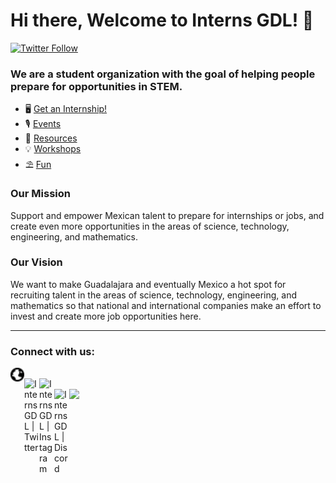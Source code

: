 # Hi there, Welcome to Interns GDL! 👋

[![Twitter Follow](https://img.shields.io/twitter/follow/internsgdl?color=1DA1F2&logo=twitter&style=for-the-badge)](https://twitter.com/intent/follow?original_referer=https%3A%2F%2Fgithub.com%2Finternsgdl&screen_name=internsgdl)


### We are a student organization with the goal of helping people prepare for opportunities in STEM.
- 🖥 [Get an Internship!](https://interns-gdl.web.app/apply)
- 🎙 [Events](https://interns-gdl.web.app/events) 
- 🔋 [Resources](https://interns-gdl.web.app/resources)
- 💡 [Workshops](https://interns-gdl.web.app/workshops)
- ⛱ [Fun](https://interns-gdl.web.app/fun) 

### Our Mission
Support and empower Mexican talent to prepare for internships or jobs, and create even more opportunities in the areas of science, technology, engineering, and mathematics.

### Our Vision
We want to make Guadalajara and eventually Mexico a hot spot for recruiting talent in the areas of science, technology, engineering, and mathematics so that national and international companies make an effort to invest and create more job opportunities here.

---
### Connect with us:
[<img align="left" alt="Internsgdl.com" width="22px" src="https://raw.githubusercontent.com/iconic/open-iconic/master/svg/globe.svg" />](https://interns-gdl.web.app)  
[<img align="left" alt="Interns GDL | Twitter" width="24px" src="https://cdn.jsdelivr.net/npm/simple-icons@v3/icons/twitter.svg" />](https://twitter.com/intent/follow?original_referer=https%3A%2F%2Fgithub.com%2Finternsgdl&screen_name=internsgdl) 
[<img align="left" alt="Interns GDL | Instagram" width="24px" src="https://cdn.jsdelivr.net/npm/simple-icons@v3/icons/instagram.svg" />](https://www.instagram.com/interns.gdl/)   
[<img align="left" alt="Interns GDL | Discord" width="24px" src="https://cdn.jsdelivr.net/npm/simple-icons@5.8.0/icons/discord.svg" />](https://discord.com/invite/2md6g9mjBC) 
[<img align="left" src="https://img.icons8.com/ios/50/000000/composing-mail.png" width="24px"/>](mailto:contacto.intersngdl@gmail.com)